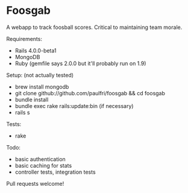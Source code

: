 Foosgab
=======

A webapp to track foosball scores. Critical to maintaining team morale.

Requirements:
* Rails 4.0.0-beta1
* MongoDB
* Ruby (gemfile says 2.0.0 but it'll probably run on 1.9)

Setup: (not actually tested)
* brew install mongodb
* git clone github://github.com/paulfri/foosgab && cd foosgab
* bundle install
* bundle exec rake rails:update:bin (if necessary)
* rails s

Tests:
* rake

Todo:
* basic authentication
* basic caching for stats
* controller tests, integration tests

Pull requests welcome!